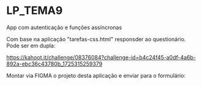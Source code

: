 # LP_TEMA9
App com autenticação e funções assíncronas

Com base na aplicação "tarefas-css.html" responsder ao questionário. Pode ser em dupla:

https://kahoot.it/challenge/08376084?challenge-id=b4c24f45-a0df-4a6b-892a-ebc36c43780b_1725315259379

Montar via FIGMA o projeto desta aplicação e enviar para o formulário:
